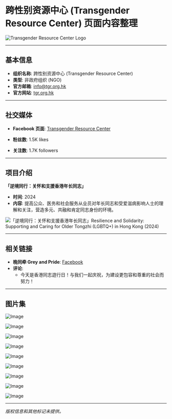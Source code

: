 # 跨性别资源中心 (Transgender Resource Center) 页面内容整理

![Transgender Resource Center Logo](https://scontent-sjc3-1.xx.fbcdn.net/v/t39.30808-6/348242393_923584635515449_3093192412061512321_n.jpg?stp=dst-jpg_fb50_s320x320_tt6&_nc_cat=109&ccb=1-7&_nc_sid=cc71e4&_nc_ohc=98mF95g2a_UQ7kNvgEfbxwh&_nc_zt=23&_nc_ht=scontent-sjc3-1.xx&_nc_gid=ARFQOLJpiq35UsNF1u5zpiQ&oh=00_AYDjUjHBFGBmBzvzXtqorGPjvOVS4tHa6DEzlWsV1SLRfQ&oe=678C3B14)

---

## 基本信息

- **组织名称**: 跨性别资源中心 (Transgender Resource Center)
- **类型**: 非政府组织 (NGO)
- **官方邮箱**: [info@tgr.org.hk](mailto:info@tgr.org.hk)
- **官方网站**: [tgr.org.hk](http://www.tgr.org.hk)

---

## 社交媒体

- **Facebook 页面**: [Transgender Resource Center](https://www.facebook.com/tgrhk)

- **粉丝数**: 1.5K likes 
- **关注数**: 1.7K followers

---

## 项目介绍

**「逆境同行：关怀和支援香港年长同志」**
- **时间**: 2024
- **内容**: 提高公众、医务和社会服务从业员对年长同志和受爱滋病影响人士的理解和关注，营造多元、共融和肯定同志身份的环境。

![「逆境同行：关怀和支援香港年长同志」Resilience and Solidarity: Supporting and Caring for Older Tongzhi (LGBTQ+) in Hong Kong (2024)](https://external-sjc3-1.xx.fbcdn.net/emg1/v/t13/11255989996346442935?url=https%3A%2F%2Fi.ytimg.com%2Fvi%2FiTXiKhaTftM%2Fhqdefault.jpg%3Fsqp%3D-oaymwEXCOADEI4CSFryq4qpAwkIARUAAIhCGAE%3D%26rs%3DAOn4CLCG9Jv8IBRBIEEMNiiz8ltYfdRpsg%26days_since_epoch%3D20049&fb_obo=1&utld=ytimg.com&stp=c0.5000x0.5000f_dst-jpg_flffffff_p480x250_q75_tt6&ccb=13-1&oh=06_Q3992A1-_LtBFo9Kn0glCeYhq6YqMgpx0Ez2Hx4mAxqjWq4&oe=678840FB&_nc_sid=e17101)

---

## 相关链接

- **晚同牵 Grey and Pride**: [Facebook](https://www.facebook.com/HKGayGrey?__cft__[0]=AZUdXz9GMsWHeh0WiAY0JwwcKTMjc5vKzePMZap5g31IHctwR98cDCZQAQBXxsRtxGPYzpGEHJqasXm_7ZMW2aoc7WiBPF-rcWIwzajdpTy1uZAJXtrVRXagbDf9ga99H4vHClLhRF0LA_FN1ze1IKHEDnW4A86u-KKWyb4mYhS7m6wEcigmUSpUs9f-ZPXavNu9hvhm3VQSoJDV-p57PeJW-t0y7MmJVevgv8z_k6gU8g&__tn__=-UC%2CP-y-R) 
- **评论**: 
    - 今天是香港同志遊行日！与我们一起庆祝，为建设更包容和尊重的社会而努力！

---

## 图片集

![Image](https://scontent-sjc3-1.xx.fbcdn.net/v/t1.6435-9/54436006_2173679996012311_6021350849693876224_n.jpg?stp=c429.0.942.942a_dst-jpg_s160x160_tt6&_nc_cat=106&ccb=1-7&_nc_sid=09d16d&_nc_ohc=MNQZs5czRBEQ7kNvgG19BRD&_nc_zt=23&_nc_ht=scontent-sjc3-1.xx&_nc_gid=AVcaWbnBtm14a8nKXqQuWxd&oh=00_AYDCXrLokfnX4sUxgifGEnPgT76S1XNig14Ggl0wkstGVQ&oe=67ADE845)

![Image](https://scontent-sjc3-1.xx.fbcdn.net/v/t39.30808-6/464927986_8668910359822543_2533383817789553338_n.jpg?stp=dst-jpg_s160x160_tt6&_nc_cat=110&ccb=1-7&_nc_sid=3b8ee0&_nc_ohc=x5lrGjq6iRgQ7kNvgHLXJnr&_nc_zt=23&_nc_ht=scontent-sjc3-1.xx&_nc_gid=AVcaWbnBtm14a8nKXqQuWxd&oh=00_AYCWMFUudXh9ILl-rbtQXC_7jE1IPIDwM3v6I0CB4FJe8w&oe=678C24E2)

![Image](https://scontent-sjc3-1.xx.fbcdn.net/v/t1.6435-9/72391950_2291714430940671_261086251560468480_n.jpg?stp=c120.0.720.720a_dst-jpg_s160x160_tt6&_nc_cat=109&ccb=1-7&_nc_sid=4b8012&_nc_ohc=2qUZ-Q1LQS8Q7kNvgHqcu0E&_nc_zt=23&_nc_ht=scontent-sjc3-1.xx&_nc_gid=AVcaWbnBtm14a8nKXqQuWxd&oh=00_AYC8ABqDcXmaqM-fLFo1HVLm90u_pstnQzKAfMkzzTOyqA&oe=67ADDEBA)

![Image](https://scontent-sjc3-1.xx.fbcdn.net/v/t39.30808-6/407968294_742021424631239_3460137019070155407_n.jpg?stp=c0.50.600.600a_dst-jpg_s160x160_tt6&_nc_cat=100&ccb=1-7&_nc_sid=09d16d&_nc_ohc=wryxyPI6CqgQ7kNvgGoAFic&_nc_zt=23&_nc_ht=scontent-sjc3-1.xx&_nc_gid=AVcaWbnBtm14a8nKXqQuWxd&oh=00_AYDrvzDna-yMMOlujPTIxEpV4QeHs4w2Telk5aXAPuPN8w&oe=678C2FBD)

![Image](https://scontent-sjc3-1.xx.fbcdn.net/v/t39.30808-6/369660498_682720153894700_3839091158325150692_n.jpg?stp=dst-jpg_s160x160_tt6&_nc_cat=109&ccb=1-7&_nc_sid=09d16d&_nc_ohc=dna5i8CH7rEQ7kNvgEg0WOb&_nc_zt=23&_nc_ht=scontent-sjc3-1.xx&_nc_gid=AVcaWbnBtm14a8nKXqQuWxd&oh=00_AYA7jJwKbgeeLcpgEJ8XUKt0Wz6IFPSkOll-xW5TD3yH2Q&oe=678C357E)

![Image](https://scontent-sjc3-1.xx.fbcdn.net/v/t39.30808-6/367393279_677965427703506_8782675125471747961_n.jpg?stp=dst-jpg_s160x160_tt6&_nc_cat=104&ccb=1-7&_nc_sid=09d16d&_nc_ohc=NJgNgz2nrFUQ7kNvgFoMuul&_nc_zt=23&_nc_ht=scontent-sjc3-1.xx&_nc_gid=AVcaWbnBtm14a8nKXqQuWxd&oh=00_AYA7jJwKbgeeLcpgEJ8XUKt0Wz6IFPSkOll-xW5TD3yH2Q&oe=678C267C)

![Image](https://scontent-sjc3-1.xx.fbcdn.net/v/t39.30808-6/367452963_677965374370178_345907201760900946_n.jpg?stp=dst-jpg_s160x160_tt6&_nc_cat=104&ccb=1-7&_nc_sid=09d16d&_nc_ohc=CqtM8ZxbtiAQ7kNvgHGweIi&_nc_zt=23&_nc_ht=scontent-sjc3-1.xx&_nc_gid=AVcaWbnBtm14a8nKXqQuWxd&oh=00_AYDswUA494FOE-DooNUD0SBHSZBPJnGLvr4BGnttRxYY0A&oe=678C2E78)

![Image](https://scontent-sjc3-1.xx.fbcdn.net/v/t39.30808-6/361934571_664667969033252_5865667269206744708_n.jpg?stp=c0.82.985.985a_dst-jpg_s160x160_tt6&_nc_cat=106&ccb=1-7&_nc_sid=8a6525&_nc_ohc=iRSJm2jiMlcQ7kNvgFGdMZX&_nc_zt=23&_nc_ht=scontent-sjc3-1.xx&_nc_gid=AVcaWbnBtm14a8nKXqQuWxd&oh=00_AYCjQ4ePvXFLH7_ej0C4M9bV3cFSYr70LTRX7GFYj7BXYg&oe=678C3E9C)

![Image](https://scontent-sjc3-1.xx.fbcdn.net/v/t39.30808-6/338366273_177989515047876_223660029974955679_n.jpg?stp=c0.70.843.843a_dst-jpg_s160x160_tt6&_nc_cat=106&ccb=1-7&_nc_sid=8a6525&_nc_ohc=o1qRhHJv54UQ7kNvgFZFBTd&_nc_zt=23&_nc_ht=scontent-sjc3-1.xx&_nc_gid=AVcaWbnBtm14a8nKXqQuWxd&oh=00_AYDMzZ_EgTlUDngvP8L9OwT8aguF8gqOZmaUr5MCNlmTxA&oe=678C2AB9)

--- 

*版权信息和其他标记未提供。* 
